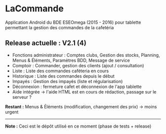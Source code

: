 # LaCommande
Application Android du BDE ESEOmega (2015 - 2016) pour tablette permettant la gestion des commandes de la cafetéria

## Release actuelle : V2.1 (4)

- Fonctions administrateur : Comptes clubs, Gestion des stocks, Planning, Menus & Éléments, Paramètres BDD, Message de service
- Comptoir : Commander, gestion des clients (ajout / consultation)
- Liste : Liste des commandes caféteria en cours
- Historique : Liste des commandes depuis le début
- Impayés : Gestion des impayés (liste et régularisation)
- Déconnexion : fermeture cafet et déconnexion de l'app tablette
- Aide intégrée → l'aide HTML est en cours de rédaction, passage sur le serveur ?

**Restant :**
Menus & Éléments (modification, changement des prix) → moins urgent

--- 

**Note :** Ceci est le dépôt utilisé en ce moment (phase de tests + release)